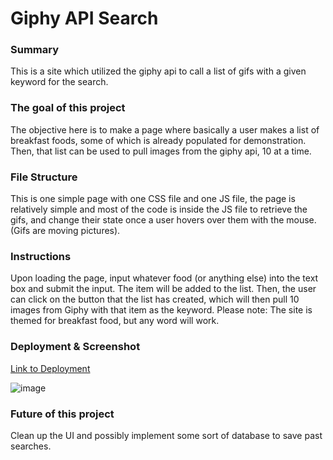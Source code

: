 # Giphy API Search

### Summary
This is a site which utilized the giphy api to call a list of gifs with a given keyword for the search. 

### The goal of this project
The objective here is to make a page where basically a user makes a list of breakfast foods, some of which is already populated for demonstration. Then, that list can be used to pull images from the giphy api, 10 at a time. 

### File Structure
This is one simple page with one CSS file and one JS file, the page is relatively simple and most of the code is inside the JS file to retrieve the gifs, and change their state once a user hovers over them with the mouse. (Gifs are moving pictures).

### Instructions
Upon loading the page, input whatever food (or anything else) into the text box and submit the input. The item will be added to the list. 
Then, the user can click on the button that the list has created, which will then pull 10 images from Giphy with that item as the keyword. 
Please note: The site is themed for breakfast food, but any word will work. 

### Deployment & Screenshot
[Link to Deployment](https://jwilly117.github.io/Giphy-Api-Search/)

![image](https://imgur.com/2S7TRdC.png)

### Future of this project
Clean up the UI and possibly implement some sort of database to save past searches. 

